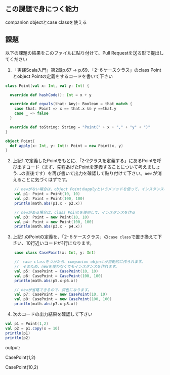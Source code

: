 ## この課題で身につく能力

companion objectとcase classを使える

## 課題

以下の課題の結果をこのファイルに貼り付けて、Pull Requestを送る形で提出してください

1. 「実践Scala入門」第2章p.67 -> p.69、「2-６ケースクラス」のclass Pointとobject Pointの定義をするコードを書いて下さい

```scala
class Point(val x: Int, val y: Int) {

  override def hashCode(): Int = x + y

  override def equals(that: Any): Boolean = that match {
    case that: Point => x == that.x && y ==that.y
    case _ => false
  }

  override def toString: String = "Point(" + x + "," + "y" + ")"
}

object Point{
  def apply(x: Int, y: Int): Point = new Point(x, y)
}
```
2. 上記1.で定義したPointをもとに、「2-2クラスを定義する」にあるPointを呼び出すコード（まず、先程あげたPointを定義することについて考えましょう…の直後です）を再び書いて出力を確認して貼り付けて下さい。`new` が消えることに気づくはずです。

```scala
    // newがない場合は、object Pointのapplyというメソッドを使って、インスタンスを作る
    val p1: Point = Point(10, 10)
    val p2: Point = Point(100, 100)
    println(math.abs(p1.x - p2.x))

    // newがある場合は、class Pointを使用して、インスタンスを作る
    val p3: Point = new Point(10, 10)
    val p4: Point = new Point(100, 100)
    println(math.abs(p3.x - p4.x))

```

3. 上記1.のPointの定義を、「2-６ケースクラス」の`case class`で置き換えて下さい、10行近いコードが1行になります。

```scala
    case class CasePoint(x: Int, y: Int)
```

```scala
    //　case classをつかたら、companion objectが自動的に作られます。
    //　そのため、newを使わなくでもインスタンスを作れます。
    val p5: CasePoint = CasePoint(10, 10)
    val p6: CasePoint = CasePoint(100, 100)
    println(math.abs(p5.x-p6.x))

    // newが省略できるので、灰色になります。
    val p7: CasePoint = new CasePoint(10, 10)
    val p8: CasePoint = new CasePoint(100, 100)
    println(math.abs(p7.x-p8.x))

```

4. 次のコードの出力結果を確認して下さい

```scala
val p1 = Point(1,2)
val p2 = p1.copy(x = 10)
println(p1)
println(p2)
```
output:

CasePoint(1,2)

CasePoint(10,2)
